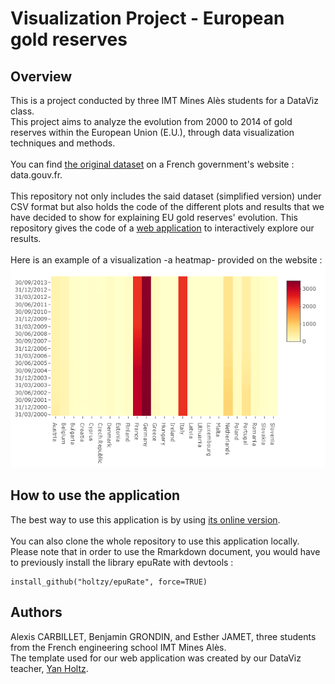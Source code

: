 # Visualization Project - European gold reserves

## Overview
This is a project conducted by three IMT Mines Alès students for a DataViz class.
<br>
This project aims to analyze the evolution from 2000 to 2014 of gold reserves within the European Union (E.U.), through data visualization techniques and methods.
<br><br>
You can find [the original dataset](https://www.data.gouv.fr/fr/datasets/reserves-officielles-de-28-pays-europeens/) on a French government's website : data.gouv.fr.
<br><br>
This repository not only includes the said dataset (simplified version) under CSV format but also holds the code of the different plots and results that we have decided to show for explaining EU gold reserves' evolution.
This repository gives the code of a [web application]() to interactively explore our results. 
<br><br>
Here is an example of a visualization -a heatmap- provided on the website : ![screenshot](https://github.com/Bgrondin/DVP/blob/master/HeatmapPlot.png)

## How to use the application
The best way to use this application is by using [its online version](https://bgrondin.github.io/DVP/).
<br><br>
You can also clone the whole repository to use this application locally. Please note that in order to use the Rmarkdown document, you would have to previously install the library epuRate with devtools :
```
install_github("holtzy/epuRate", force=TRUE)
```

## Authors
Alexis CARBILLET, Benjamin GRONDIN, and Esther JAMET, three students from the French engineering school IMT Mines Alès.
<br>
The template used for our web application was created by our DataViz teacher, [Yan Holtz](https://github.com/holtzy).
